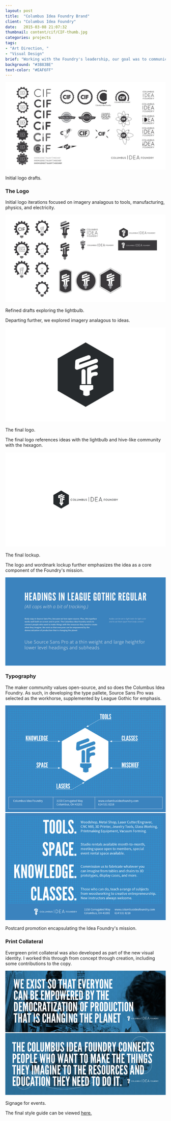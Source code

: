 ```yaml
---
layout: post
title:  "Columbus Idea Foundry Brand"
client: "Columbus Idea Foundry"
date:   2015-03-08 21:07:32
thumbnail: content/cif/CIF-thumb.jpg
categories: projects
tags:
- "Art Direction, "
- "Visual Design"
brief: "Working with the Foundry's leadership, our goal was to communicate the Foundry's capacity to empower individuals to create whatever they can imagine with the resources and communal knowledge available."
background: "#3B83BE"
text-color: "#EAF6FF"
---
```


<section class="post-section">
<img src="/content/cif/CIF-logoiterations-1.jpg" alt="Initial logo drafts." />
<p class="caption">Initial logo drafts.</p>
</section>
<section class="wrapper post-section">
<h3 class="post-subhead">The Logo</h3>
<p>Initial logo iterations focused on imagery analagous to tools, manufacturing, physics, and electricity.</p>
</section>

<section class="post-section__container">
	<div class="wrapper post-section">
		<img src="/content/cif/CIF-logoiterations-2.jpg" alt="Refined drafts exploring the lightbulb." />
		<p class="caption">Refined drafts exploring the lightbulb.</p>
		<p>Departing further, we explored imagery analagous to ideas.</p>
	</div>
</section>

<section class="post-section">
	<img src="/content/cif/CIF-logo-1.jpg" alt="The final logo" />
	<p class="caption">The final logo.</p>
</section>
<section class="wrapper post-section">
	<p>The final logo references ideas with the lightbulb and hive-like community with the hexagon.</p>
</section>

<section class="wrapper post-section omega">
	<img src="/content/cif/CIF-logo-2.jpg" alt="The final lockup">
	<p class="caption">The final lockup.</p>
	<p>The logo and wordmark lockup further emphasizes the idea as a core component of the Foundry's mission.</p>
</section>

<section class="post-section__container" style="background-color: #3B83BE;">
	<div class="wrapper post-section">
		<img src="/content/cif/CIF-Typespec.jpg" alt="">
	</div>
</section>
<section class="wrapper post-section omega">
	<h3 class="post-subhead">Typography</h3>
	<p>The maker community values open-source, and so does the Columbus Idea Foundry. As such, in developing the type pallete, Source Sans Pro was selected as the workhorse, supplemented by League Gothic for emphasis.</p>
</section>

<section class="wrapper post-section">
	<img src="/content/cif/CIF-postcard-1.jpg" alt="General info postcard, front.">
	<img src="/content/cif/CIF-postcard-2.jpg" alt="General info postcard, back.">
	<p class="caption">Postcard promotion encapsulating the Idea Foundry's mission.</p>
	<h3 class="post-subhead">Print Collateral</h3>
	<p>Evergreen print collateral was also developed as part of the new visual identity. I worked this through from concept through creation, including some contributions to the copy.</p>
</section>

<section class="wrapper post-section">
	<img src="/content/cif/CIF_Sign1.jpg" alt="Event signage">
	<img src="/content/cif/CIF_Sign2.jpg" alt="Event signage">
	<p class="caption">Signage for events.</p>
</section>

<section class="wrapper post-section">
	<p>The final style guide can be viewed <a class="post-link post-link--external" href="/content/cif/CIF_StyleGuide_Dec2013_v1.pdf" target="_blank">here.</a></p>
</section>